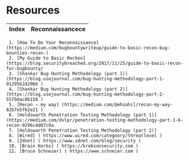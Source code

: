 # Resources

Index | Reconnaissancece
--- | ---

     1. [How To Do Your Reconnaissance]  (https://medium.com/bugbountywriteup/guide-to-basic-recon-bug-bounties-recon-)
     2. [My Guide to Basic Reckon] (https://blog.securitybreached.org/2017/11/25/guide-to-basic-recon-for-bugbounty/
     3. [Shankar Bug Hunting Methodology (part 1)] (https://blog.usejournal.com/bug-hunting-methodology-part-1-91295b2d2066 )
     4. [Shankar Bug Hunting Methodology (part 2)] (https://blog.usejournal.com/bug-hunting-methodology-part-2-5579dac06150 )
     5. [Recon — my way] (https://medium.com/@ehsahil/recon-my-way-82b7e5f62e21 )
     6. [Holdswarth Penetration Testing Methodology (part 1)]  (https://medium.com/dvlpr/penetration-testing-methodology-part-1-6-recon-9296c4d07c8a
     7. [Holdswarth Penetration Testing Methodology (part 2)] 
     8. [Wired] ( https://www.wired.com/categoory/threatlevel )
     9. [Zdnet] ( https://www.zdnet.com/blog/security )
     10. [Brain Kerbs] ( https://krebsonsecurity.com )
     11. [Bruce Schneier] ( https://www.schneier.com )
